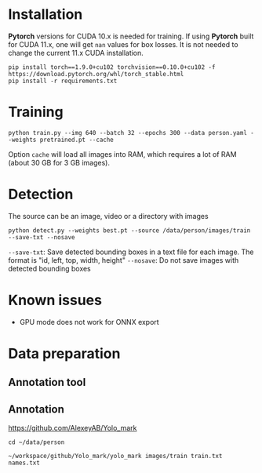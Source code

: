 # Installation

**Pytorch** versions for CUDA 10.x is needed for training. If using **Pytorch** built for CUDA 11.x, one will get `nan` values for box losses. It is not needed to change the current 11.x CUDA installation.

```
pip install torch==1.9.0+cu102 torchvision==0.10.0+cu102 -f https://download.pytorch.org/whl/torch_stable.html
pip install -r requirements.txt
```

# Training

```
python train.py --img 640 --batch 32 --epochs 300 --data person.yaml --weights pretrained.pt --cache
```

Option ```cache``` will load all images into RAM, which requires a lot of RAM (about 30 GB for 3 GB images).

# Detection

The source can be an image, video or a directory with images

```
python detect.py --weights best.pt --source /data/person/images/train --save-txt --nosave
```

`--save-txt`: Save detected bounding boxes in a text file for each image. The format is "id, left, top, width, height"
`--nosave`: Do not save images with detected bounding boxes

# Known issues

* GPU mode does not work for ONNX export

# Data preparation

## Annotation tool

## Annotation

<https://github.com/AlexeyAB/Yolo_mark>

```shell
cd ~/data/person

~/workspace/github/Yolo_mark/yolo_mark images/train train.txt names.txt
```